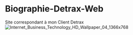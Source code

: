 # Biographie-Detrax-Web
Site correspondant à mon Client Detrax
![Internet_Business_Technology_HD_Wallpaper_04_1366x768](https://user-images.githubusercontent.com/98873011/167702442-ea135be2-1e33-4b9f-a3a8-36756061e394.jpg)
